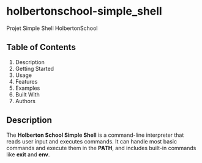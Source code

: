 # holbertonschool-simple_shell
Projet Simple Shell HolbertonSchool

## Table of Contents
1. Description
2. Getting Started
3. Usage
4. Features
5. Examples
6. Built With
7. Authors

## Description

The **Holberton School Simple Shell** is a command-line interpreter that reads user input and executes commands. It can handle most basic commands and execute them in the **PATH**, and includes built-in commands like **exit** and **env**.



